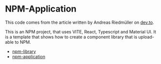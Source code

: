 # NPM-Application

This code comes from the article written by Andreas Riedmüller on [dev.to](https://dev.to/receter/how-to-create-a-react-component-library-using-vites-library-mode-4lma).

This is an NPM project, that uses VITE, React, Typescript and Material UI.
It is a template that shows how to create a component library that is upload-able to NPM.

* [npm-library](https://github.com/paulwoods/npm-library)
* [npm-application](https://github.com/paulwoods/npm-application)

